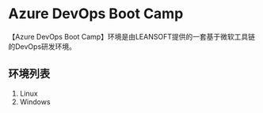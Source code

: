 # Azure DevOps Boot Camp

【Azure DevOps Boot Camp】环境是由LEANSOFT提供的一套基于微软工具链的DevOps研发环境。

## 环境列表
1. Linux
2. Windows
